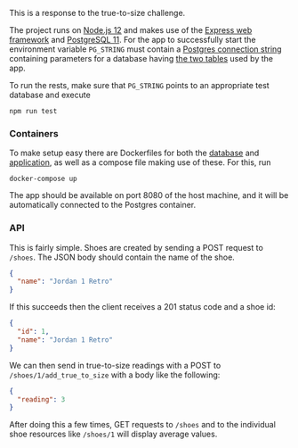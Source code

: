 This is a response to the true-to-size challenge.

The project runs on [Node.js 12](https://nodejs.org/en/) and makes use of the [Express web framework](https://nodejs.org/en/) and [PostgreSQL 11](https://www.postgresql.org/). For the app to successfully start the environment variable `PG_STRING` must contain a [Postgres connection string](https://www.postgresql.org/docs/current/libpq-connect.html#LIBPQ-CONNSTRING) containing parameters for a database having [the two tables](postgres/setup.sql) used by the app.

To run the rests, make sure that `PG_STRING` points to an appropriate test database and execute

```shell
npm run test
```

### Containers

To make setup easy there are Dockerfiles for both the [database](postgres/Dockerfile) and [application](Dockerfile), as well as a compose file making use of these. For this, run

```
docker-compose up
```

The app should be available on port 8080 of the host machine, and it will be automatically connected to the Postgres container.

### API

This is fairly simple. Shoes are created by sending a POST request to `/shoes`. The JSON body should contain the name of the shoe.

```json
{
  "name": "Jordan 1 Retro"
}
```

If this succeeds then the client receives a 201 status code and a shoe id:

```json
{
  "id": 1,
  "name": "Jordan 1 Retro"
}
```

We can then send in true-to-size readings with a POST to `/shoes/1/add_true_to_size` with a body like the following:

```json
{
  "reading": 3
}
```

After doing this a few times, GET requests to `/shoes` and to the individual shoe resources like `/shoes/1` will display average values.